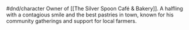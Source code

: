 #dnd/character 
Owner of [[The Silver Spoon Café & Bakery]]. A halfling with a contagious smile and the best pastries in town, known for his community gatherings and support for local farmers.